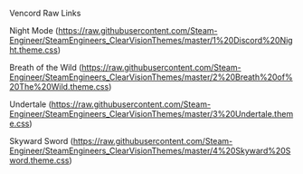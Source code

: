 Vencord Raw Links

Night Mode
(https://raw.githubusercontent.com/Steam-Engineer/SteamEngineers_ClearVisionThemes/master/1%20Discord%20Night.theme.css)

Breath of the Wild
(https://raw.githubusercontent.com/Steam-Engineer/SteamEngineers_ClearVisionThemes/master/2%20Breath%20of%20The%20Wild.theme.css)

Undertale
(https://raw.githubusercontent.com/Steam-Engineer/SteamEngineers_ClearVisionThemes/master/3%20Undertale.theme.css)

Skyward Sword
(https://raw.githubusercontent.com/Steam-Engineer/SteamEngineers_ClearVisionThemes/master/4%20Skyward%20Sword.theme.css)

